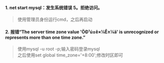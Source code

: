 #### 1. net start mysql：发生系统错误 5。拒绝访问。
>使用管理员身份运行cmd，之后再启动
#### 2. 报错“The server time zone value 'ÖÐ¹ú±ê×¼Ê±¼ä' is unrecognized or represents more than one time zone.”  
>使用mysql -u root -p;输入密码登录mysql  
>之后使用set global time_zone='+8:00';修改时区即可
